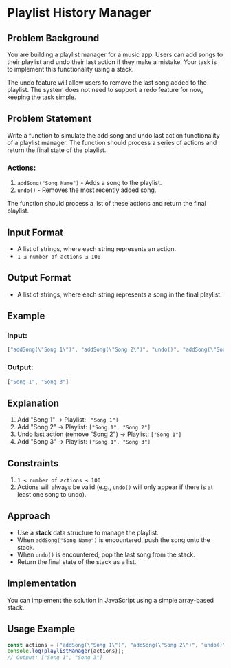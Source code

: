 # Playlist History Manager

## Problem Background
You are building a playlist manager for a music app. Users can add songs to their playlist and undo their last action if they make a mistake. Your task is to implement this functionality using a stack.

The undo feature will allow users to remove the last song added to the playlist. The system does not need to support a redo feature for now, keeping the task simple.

## Problem Statement
Write a function to simulate the add song and undo last action functionality of a playlist manager. The function should process a series of actions and return the final state of the playlist.

### Actions:
1. `addSong("Song Name")` - Adds a song to the playlist.
2. `undo()` - Removes the most recently added song.

The function should process a list of these actions and return the final playlist.

## Input Format
- A list of strings, where each string represents an action.
- `1 ≤ number of actions ≤ 100`

## Output Format
- A list of strings, where each string represents a song in the final playlist.

## Example
### Input:
```javascript
["addSong(\"Song 1\")", "addSong(\"Song 2\")", "undo()", "addSong(\"Song 3\")"]
```

### Output:
```javascript
["Song 1", "Song 3"]
```

## Explanation
1. Add "Song 1" → Playlist: `["Song 1"]`
2. Add "Song 2" → Playlist: `["Song 1", "Song 2"]`
3. Undo last action (remove "Song 2") → Playlist: `["Song 1"]`
4. Add "Song 3" → Playlist: `["Song 1", "Song 3"]`

## Constraints
1. `1 ≤ number of actions ≤ 100`
2. Actions will always be valid (e.g., `undo()` will only appear if there is at least one song to undo).

## Approach
- Use a **stack** data structure to manage the playlist.
- When `addSong("Song Name")` is encountered, push the song onto the stack.
- When `undo()` is encountered, pop the last song from the stack.
- Return the final state of the stack as a list.

## Implementation
You can implement the solution in JavaScript using a simple array-based stack.



## Usage Example
```javascript
const actions = ["addSong(\"Song 1\")", "addSong(\"Song 2\")", "undo()", "addSong(\"Song 3\")"];
console.log(playlistManager(actions));
// Output: ["Song 1", "Song 3"]
```



